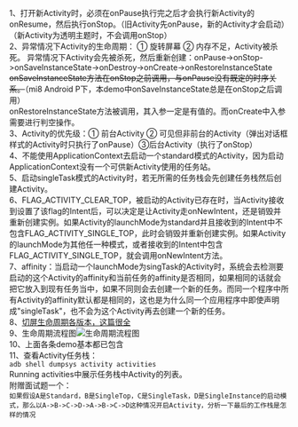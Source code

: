 1、打开新Activity时，必须在onPause执行完之后才会执行新Activity的onResume，然后执行onStop。（旧Activity先onPause，新的Activity才会启动）（新Activity为透明主题时，不会调用onStop）      
2、异常情况下Activity的生命周期： ① 旋转屏幕 ② 内存不足，Activity被杀死。
     异常情况下Activity会先被杀死，然后重新创建：onPause->onStop->onSaveInstanceState->onDestroy->onCreate->onRestoreInstanceState  
     ~~onSaveInstanceState方法在onStop之前调用，与onPause没有既定的时序关系。~~（mi8 Android P下，本demo中onSaveInstanceState总是在onStop之后调用）  
     onRestoreInstanceState方法被调用，其入参一定是有值的。而onCreate中入参需要进行判空操作。  
3、Activity的优先级：① 前台Activity  ② 可见但非前台的Activity（弹出对话框样式的Activity时只执行了onPause）③后台Activity（执行了onStop）  
4、不能使用ApplicationContext去启动一个standard模式的Activity，因为启动ApplicationContext没有一个可供新Activity使用的任务站。  
5、启动singleTask模式的Activity时，若无所需的任务栈会先创建任务栈然后创建Activity。  
6、FLAG_ACTIVITY_CLEAR_TOP，被启动的Activity已存在时，当Activity接收到设置了该flag的Intent后，可以决定是让Activity走onNewIntent，还是销毁并重新创建实例。如果Activity的launchMode为standard并且接收到的Intent中不包含FLAG_ACTIVITY_SINGLE_TOP，此时会销毁并重新创建实例。如果Activity的launchMode为其他任一种模式，或者接收到的Intent中包含FLAG_ACTIVITY_SINGLE_TOP，就会调用onNewIntent方法。  
7、affinity：当启动一个launchMode为singTask的Activity时，系统会去检测要启动的这个Activity的affinity和当前任务的affinity是否相同，如果相同的话就会把它放入到现有任务当中，如果不同则会去创建一个新的任务。而同一个程序中所有Activity的affinity默认都是相同的，这也是为什么同一个应用程序中即使声明成"singleTask"，也不会为这个Activity再去创建一个新的任务。  
8、[切屏生命周期各版本，这篇很全](https://blog.csdn.net/qq_36713816/article/details/80538467)  
9、生命周期流程图![生命周期流程图](https://images2015.cnblogs.com/blog/860643/201602/860643-20160201115258100-1397803685.png)    
10、上面各条demo基本都已包含  
11、查看Activity任务栈：  
``adb shell dumpsys activity activities ``  
Running activities中展示任务栈中Activity的列表。  
附赠面试题一个：  
``如果假设A是Standard，B是SingleTop，C是SingleTask，D是SingleInstance的启动模式，那么以A->B->C->D->A->B->C->D这种情况开启Activity，分析一下最后的工作栈是怎样的情况``
